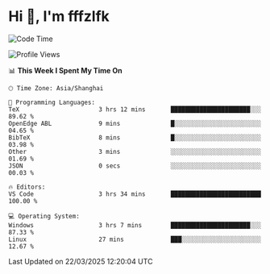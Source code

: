 # Hi 👋, I'm fffzlfk

<!--START_SECTION:waka-->
![Code Time](http://img.shields.io/badge/Code%20Time-1%2C293%20hrs%2050%20mins-blue)

![Profile Views](http://img.shields.io/badge/Profile%20Views-0-blue)

📊 **This Week I Spent My Time On** 

```text
🕑︎ Time Zone: Asia/Shanghai

💬 Programming Languages: 
TeX                      3 hrs 12 mins       ██████████████████████░░░   89.62 % 
OpenEdge ABL             9 mins              █░░░░░░░░░░░░░░░░░░░░░░░░   04.65 % 
BibTeX                   8 mins              █░░░░░░░░░░░░░░░░░░░░░░░░   03.98 % 
Other                    3 mins              ░░░░░░░░░░░░░░░░░░░░░░░░░   01.69 % 
JSON                     0 secs              ░░░░░░░░░░░░░░░░░░░░░░░░░   00.03 % 

🔥 Editors: 
VS Code                  3 hrs 34 mins       █████████████████████████   100.00 % 

💻 Operating System: 
Windows                  3 hrs 7 mins        ██████████████████████░░░   87.33 % 
Linux                    27 mins             ███░░░░░░░░░░░░░░░░░░░░░░   12.67 % 
```


 Last Updated on 22/03/2025 12:20:04 UTC
<!--END_SECTION:waka-->
